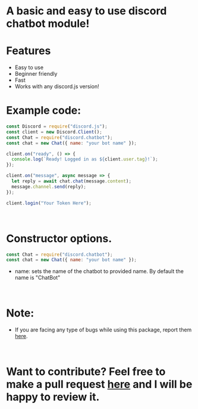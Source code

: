 # A basic and easy to use discord chatbot module!

# Features

- Easy to use
- Beginner friendly
- Fast
- Works with any discord.js version!

# Example code:

```javascript
const Discord = require("discord.js");
const client = new Discord.Client();
const Chat = require("discord.chatbot");
const chat = new Chat({ name: "your bot name" });

client.on("ready", () => {
  console.log(`Ready! Logged in as ${client.user.tag}!`);
});

client.on("message", async message => {
  let reply = await chat.chat(message.content);
  message.channel.send(reply);
});

client.login("Your Token Here");
```

<br>

# Constructor options.

```javascript
const Chat = require("discord.chatbot");
const chat = new Chat({ name: "your bot name" });
```

- name: sets the name of the chatbot to provided name. By default the name is "ChatBot"

<br>

# Note:

- If you are facing any type of bugs while using this package, report them [here](https://github.com/TheLastGamer18/discord.chatbot/issues).

<br>

# Want to contribute? Feel free to make a pull request [here](https://github.com/TheLastGamer18/discord.chatbot/) and I will be happy to review it.
